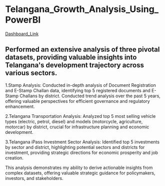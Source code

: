 # Telangana_Growth_Analysis_Using_PowerBI

[Dashboard_Link](https://1drv.ms/b/c/3a385a8883f3623d/EY45ew2KeLpItmn4SP-t0fEByW_klHCB1UYFiXELVQoaFQ?e=pXJvyU)

## Performed an extensive analysis of three pivotal datasets, providing valuable insights into Telangana's development trajectory across various sectors.

1.Stamp Analysis:
                Conducted in-depth analysis of Document Registration and E-Stamp Challan data, identifying top 5 registered documents and E-Stamp Challans by district. Conducted trend analysis over the past 5 years, offering valuable perspectives for efficient governance and regulatory enhancement.

2.Telangana Transportation Analysis:
                                   Analyzed top 5 most selling vehicle types (electric, petrol, diesel) and models (motorcycle, agriculture, motorcar) by district, crucial for infrastructure planning and economic development.

3.Telangana iPass Investment Sector Analysis: 
                                           Identified top 5 investments by sector and district, highlighting potential sectors and districts for investment, providing strategic directions for economic prosperity and job creation.

This analysis demonstrates my ability to derive actionable insights from complex datasets, offering valuable strategic guidance for policymakers, investors, and stakeholders.

 
 

